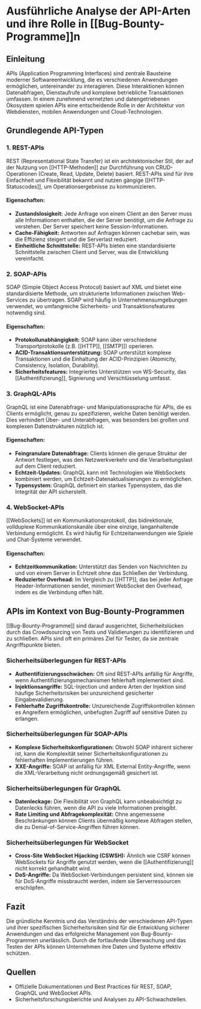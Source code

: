 # Ausführliche Analyse der API-Arten und ihre Rolle in [[Bug-Bounty-Programme]]n

## Einleitung

APIs (Application Programming Interfaces) sind zentrale Bausteine moderner Softwareentwicklung, die es verschiedenen Anwendungen ermöglichen, untereinander zu interagieren. Diese Interaktionen können Datenabfragen, Dienstaufrufe und komplexe betriebliche Transaktionen umfassen. In einem zunehmend vernetzten und datengetriebenen Ökosystem spielen APIs eine entscheidende Rolle in der Architektur von Webdiensten, mobilen Anwendungen und Cloud-Technologien.

## Grundlegende API-Typen

### 1. REST-APIs

REST (Representational State Transfer) ist ein architektonischer Stil, der auf der Nutzung von [[HTTP-Methoden]] zur Durchführung von CRUD-Operationen (Create, Read, Update, Delete) basiert. REST-APIs sind für ihre Einfachheit und Flexibilität bekannt und nutzen gängige [[HTTP-Statuscodes]], um Operationsergebnisse zu kommunizieren.

#### Eigenschaften:

- **Zustandslosigkeit:** Jede Anfrage von einem Client an den Server muss alle Informationen enthalten, die der Server benötigt, um die Anfrage zu verstehen. Der Server speichert keine Session-Informationen.
- **Cache-Fähigkeit:** Antworten auf Anfragen können cachebar sein, was die Effizienz steigert und die Serverlast reduziert.
- **Einheitliche Schnittstelle:** REST-APIs bieten eine standardisierte Schnittstelle zwischen Client und Server, was die Entwicklung vereinfacht.

### 2. SOAP-APIs

SOAP (Simple Object Access Protocol) basiert auf XML und bietet eine standardisierte Methode, um strukturierte Informationen zwischen Web-Services zu übertragen. SOAP wird häufig in Unternehmensumgebungen verwendet, wo umfangreiche Sicherheits- und Transaktionsfeatures notwendig sind.

#### Eigenschaften:

- **Protokollunabhängigkeit:** SOAP kann über verschiedene Transportprotokolle (z.B. [[HTTP]], [[SMTP]]) operieren.
- **ACID-Transaktionsunterstützung:** SOAP unterstützt komplexe Transaktionen und die Einhaltung der ACID-Prinzipien (Atomicity, Consistency, Isolation, Durability).
- **Sicherheitsfeatures:** Integriertes Unterstützen von WS-Security, das [[Authentifizierung]], Signierung und Verschlüsselung umfasst.

### 3. GraphQL-APIs

GraphQL ist eine Datenabfrage- und Manipulationssprache für APIs, die es Clients ermöglicht, genau zu spezifizieren, welche Daten benötigt werden. Dies verhindert Über- und Unterabfragen, was besonders bei großen und komplexen Datenstrukturen nützlich ist.

#### Eigenschaften:

- **Feingranulare Datenabfrage:** Clients können die genaue Struktur der Antwort festlegen, was den Netzwerkverkehr und die Verarbeitungslast auf dem Client reduziert.
- **Echtzeit-Updates:** GraphQL kann mit Technologien wie WebSockets kombiniert werden, um Echtzeit-Datenaktualisierungen zu ermöglichen.
- **Typensystem:** GraphQL definiert ein starkes Typensystem, das die Integrität der API sicherstellt.

### 4. WebSocket-APIs

[[WebSockets]] ist ein Kommunikationsprotokoll, das bidirektionale, vollduplexe Kommunikationskanäle über eine einzige, langanhaltende Verbindung ermöglicht. Es wird häufig für Echtzeitanwendungen wie Spiele und Chat-Systeme verwendet.

#### Eigenschaften:

- **Echtzeitkommunikation:** Unterstützt das Senden von Nachrichten zu und von einem Server in Echtzeit ohne das Schließen der Verbindung.
- **Reduzierter Overhead:** Im Vergleich zu [[HTTP]], das bei jeder Anfrage Header-Informationen sendet, minimiert WebSocket den Overhead, indem es die Verbindung offen hält.

## APIs im Kontext von Bug-Bounty-Programmen

[[Bug-Bounty-Programme]] sind darauf ausgerichtet, Sicherheitslücken durch das Crowdsourcing von Tests und Validierungen zu identifizieren und zu schließen. APIs sind oft ein primäres Ziel für Tester, da sie zentrale Angriffspunkte bieten.

### Sicherheitsüberlegungen für REST-APIs

- **Authentifizierungsschwächen:** Oft sind REST-APIs anfällig für Angriffe, wenn Authentifizierungsmechanismen fehlerhaft implementiert sind.
- **Injektionsangriffe:** SQL-Injection und andere Arten der Injektion sind häufige Sicherheitsrisiken bei unzureichend gesicherter Eingabevalidierung.
- **Fehlerhafte Zugriffskontrolle:** Unzureichende Zugriffskontrollen können es Angreifern ermöglichen, unbefugten Zugriff auf sensitive Daten zu erlangen.

### Sicherheitsüberlegungen für SOAP-APIs

- **Komplexe Sicherheitskonfigurationen:** Obwohl SOAP inhärent sicherer ist, kann die Komplexität seiner Sicherheitskonfigurationen zu fehlerhaften Implementierungen führen.
- **XXE-Angriffe:** SOAP ist anfällig für XML External Entity-Angriffe, wenn die XML-Verarbeitung nicht ordnungsgemäß gesichert ist.

### Sicherheitsüberlegungen für GraphQL

- **Datenleckage:** Die Flexibilität von GraphQL kann unbeabsichtigt zu Datenlecks führen, wenn die API zu viele Informationen preisgibt.
- **Rate Limiting und Abfragekomplexität:** Ohne angemessene Beschränkungen können Clients übermäßig komplexe Abfragen stellen, die zu Denial-of-Service-Angriffen führen können.

### Sicherheitsüberlegungen für WebSocket

- **Cross-Site WebSocket Hijacking (CSWSH):** Ähnlich wie CSRF können WebSockets für Angriffe genutzt werden, wenn die [[Authentifizierung]] nicht korrekt gehandhabt wird.
- **DoS-Angriffe:** Da WebSocket-Verbindungen persistent sind, können sie für DoS-Angriffe missbraucht werden, indem sie Serverressourcen erschöpfen.

## Fazit

Die gründliche Kenntnis und das Verständnis der verschiedenen API-Typen und ihrer spezifischen Sicherheitsrisiken sind für die Entwicklung sicherer Anwendungen und das erfolgreiche Management von Bug-Bounty-Programmen unerlässlich. Durch die fortlaufende Überwachung und das Testen der APIs können Unternehmen ihre Daten und Systeme effektiv schützen.

## Quellen

- Offizielle Dokumentationen und Best Practices für REST, SOAP, GraphQL und WebSocket APIs.
- Sicherheitsforschungsberichte und Analysen zu API-Schwachstellen.